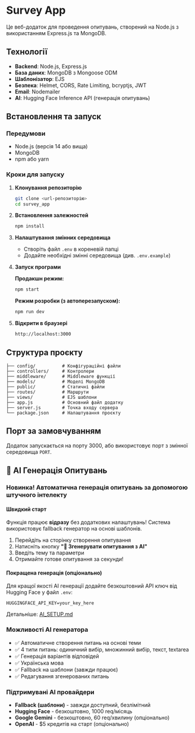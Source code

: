 # Survey App

Це веб-додаток для проведення опитувань, створений на Node.js з використанням Express.js та MongoDB.

## Технології

- **Backend**: Node.js, Express.js
- **База даних**: MongoDB з Mongoose ODM
- **Шаблонізатор**: EJS
- **Безпека**: Helmet, CORS, Rate Limiting, bcryptjs, JWT
- **Email**: Nodemailer
- **AI**: Hugging Face Inference API (генерація опитувань)

## Встановлення та запуск

### Передумови
- Node.js (версія 14 або вища)
- MongoDB
- npm або yarn

### Кроки для запуску

1. **Клонування репозиторію**
   ```bash
   git clone <url-репозиторію>
   cd survey_app
   ```

2. **Встановлення залежностей**
   ```bash
   npm install
   ```

3. **Налаштування змінних середовища**
   - Створіть файл `.env` в кореневій папці
   - Додайте необхідні змінні середовища (див. `.env.example`)

4. **Запуск програми**

   **Продакшн режим:**
   ```bash
   npm start
   ```

   **Режим розробки (з автоперезапуском):**
   ```bash
   npm run dev
   ```

5. **Відкрити в браузері**
   ```
   http://localhost:3000
   ```

## Структура проєкту

```
├── config/          # Конфігураційні файли
├── controllers/     # Контролери
├── middleware/      # Middleware функції
├── models/          # Моделі MongoDB
├── public/          # Статичні файли
├── routes/          # Маршрути
├── views/           # EJS шаблони
├── app.js           # Основний файл додатку
├── server.js        # Точка входу сервера
└── package.json     # Налаштування проєкту
```

## Порт за замовчуванням

Додаток запускається на порту 3000, або використовує порт з змінної середовища `PORT`.

## 🤖 AI Генерація Опитувань

### Новинка! Автоматична генерація опитувань за допомогою штучного інтелекту

#### Швидкий старт
Функція працює **відразу** без додаткових налаштувань! Система використовує fallback генератор на основі шаблонів.

1. Перейдіть на сторінку створення опитування
2. Натисніть кнопку **"🤖 Згенерувати опитування з AI"**
3. Введіть тему та параметри
4. Отримайте готове опитування за секунди!

#### Покращена генерація (опціонально)
Для кращої якості AI генерації додайте безкоштовний API ключ від Hugging Face у файл `.env`:

```env
HUGGINGFACE_API_KEY=your_key_here
```

Детальніше: [AI_SETUP.md](AI_SETUP.md)

### Можливості AI генератора
- ✅ Автоматичне створення питань на основі теми
- ✅ 4 типи питань: одиничний вибір, множинний вибір, текст, textarea
- ✅ Генерація варіантів відповідей
- ✅ Українська мова
- ✅ Fallback на шаблони (завжди працює)
- ✅ Редагування згенерованих питань

### Підтримувані AI провайдери
- **Fallback (шаблони)** - завжди доступний, безлімітний
- **Hugging Face** - безкоштовно, 1000 req/місяць
- **Google Gemini** - безкоштовно, 60 req/хвилину (опціонально)
- **OpenAI** - $5 кредитів на старт (опціонально)